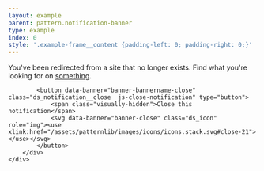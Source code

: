 ```yaml
---
layout: example
parent: pattern.notification-banner
type: example
index: 0
style: '.example-frame__content {padding-left: 0; padding-right: 0;}'
---
```


<div class="ds_notification  ds_notification--major">
    <div class="ds_wrapper">
        <div class="ds_notification__content  ds_notification__content--has-close">
            <div class="ds_notification__text">
                <p>You've been redirected from a site that no longer exists. Find what you're looking for on <a data-banner="banner-bannername-link" href="#">something</a>.</p>
            </div>

            <button data-banner="banner-bannername-close" class="ds_notification__close  js-close-notification" type="button">
                <span class="visually-hidden">Close this notification</span>
                <svg data-banner="banner-close" class="ds_icon" role="img"><use xlink:href="/assets/patternlib/images/icons/icons.stack.svg#close-21"></use></svg>
            </button>
        </div>
    </div>
</div>
